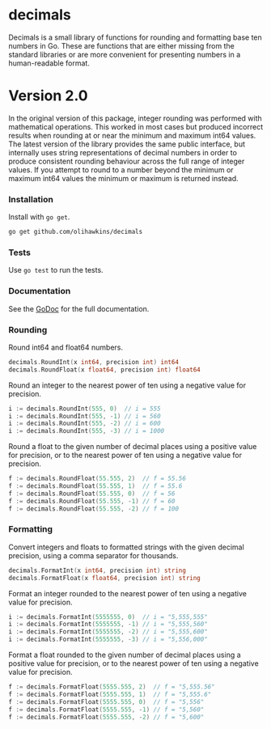# decimals
Decimals is a small library of functions for rounding and formatting base ten numbers in Go. These are functions that are either missing from the standard libraries or are more convenient for presenting numbers in a human-readable format.

# Version 2.0
In the original version of this package, integer rounding was performed with mathematical operations. This worked in most cases but produced incorrect results when rounding at or near the minimum and maximum int64 values. The latest version of the library provides the same public interface, but internally uses string representations of decimal numbers in order to produce consistent rounding behaviour across the full range of integer values. If you attempt to round to a number beyond the minimum or maximum int64 values the minimum or maximum is returned instead.

### Installation
Install with `go get`.

```sh
go get github.com/olihawkins/decimals
```

### Tests
Use `go test` to run the tests.

### Documentation
See the [GoDoc][gd] for the full documentation.

### Rounding
Round int64 and float64 numbers.
```go
decimals.RoundInt(x int64, precision int) int64
decimals.RoundFloat(x float64, precision int) float64
```
Round an integer to the nearest power of ten using a negative value for precision.
```go
i := decimals.RoundInt(555, 0)  // i = 555
i := decimals.RoundInt(555, -1) // i = 560
i := decimals.RoundInt(555, -2) // i = 600
i := decimals.RoundInt(555, -3) // i = 1000 
```
Round a float to the given number of decimal places using a positive value for precision, or to the nearest power of ten using a negative value for precision.
```go
f := decimals.RoundFloat(55.555, 2)  // f = 55.56
f := decimals.RoundFloat(55.555, 1)  // f = 55.6
f := decimals.RoundFloat(55.555, 0)  // f = 56
f := decimals.RoundFloat(55.555, -1) // f = 60
f := decimals.RoundFloat(55.555, -2) // f = 100
```

### Formatting
Convert integers and floats to formatted strings with the given decimal precision, using a comma separator for thousands.
```go
decimals.FormatInt(x int64, precision int) string
decimals.FormatFloat(x float64, precision int) string
```
Format an integer rounded to the nearest power of ten using a negative value for precision.
```go
i := decimals.FormatInt(5555555, 0)  // i = "5,555,555"
i := decimals.FormatInt(5555555, -1) // i = "5,555,560"
i := decimals.FormatInt(5555555, -2) // i = "5,555,600"
i := decimals.FormatInt(5555555, -3) // i = "5,556,000" 
```
Format a float rounded to the given number of decimal places using a positive value for precision, or to the nearest power of ten using a negative value for precision.
```go
f := decimals.FormatFloat(5555.555, 2)  // f = "5,555.56"
f := decimals.FormatFloat(5555.555, 1)  // f = "5,555.6"
f := decimals.FormatFloat(5555.555, 0)  // f = "5,556"
f := decimals.FormatFloat(5555.555, -1) // f = "5,560"
f := decimals.FormatFloat(5555.555, -2) // f = "5,600"
```
   [gd]: <https://godoc.org/github.com/olihawkins/decimals>
